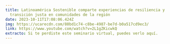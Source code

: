 ```yaml
---
title: Latinoamérica Sostenible comparte experiencias de resiliencia y
  transición justa en comunidades de la región
date: 2023-10-11T17:08:06.424Z
img: https://ucarecdn.com/80bd1c74-c8be-4987-be7d-b0a517cd9ec3/
link: https://www.youtube.com/watch?v=2L1gZKicwkQ
extracto: Si te perdiste este seminario virtual, puedes verlo aquí.
---
```

